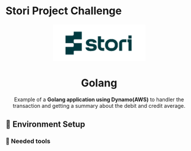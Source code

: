 # Stori Project Challenge

<p align="center">
  <a href="">
    <img alt="Stori" src="./img/Stori.png" width="250px" height="100px" />
  </a>
</p>

<h1 align="center">
   Golang
</h1>


<p align="center">
    Example of a <strong>Golang application using Dynamo(AWS)</strong>
to handler the transaction and getting a summary about the debit and credit average.

</p>


## 🚀 Environment Setup

### 🐳 Needed tools

